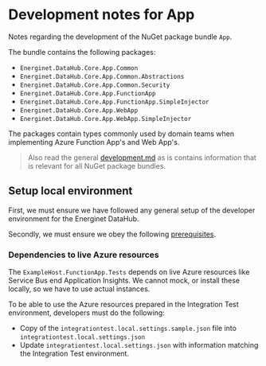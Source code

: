 # Development notes for App

Notes regarding the development of the NuGet package bundle `App`.

The bundle contains the following packages:

* `Energinet.DataHub.Core.App.Common`
* `Energinet.DataHub.Core.App.Common.Abstractions`
* `Energinet.DataHub.Core.App.Common.Security`
* `Energinet.DataHub.Core.App.FunctionApp`
* `Energinet.DataHub.Core.App.FunctionApp.SimpleInjector`
* `Energinet.DataHub.Core.App.WebApp`
* `Energinet.DataHub.Core.App.WebApp.SimpleInjector`

The packages contain types commonly used by domain teams when implementing Azure Function App's and Web App's.

> Also read the general [development.md](../../../documents/development.md) as is contains information that is relevant for all NuGet package bundles.

## Setup local environment

First, we must ensure we have followed any general setup of the developer environment for the Energinet DataHub.

Secondly, we must ensure we obey the following [prerequisites](../../TestCommon/documents/functionapp-testcommon.md#prerequisites).

### Dependencies to live Azure resources

The `ExampleHost.FunctionApp.Tests` depends on live Azure resources like Service Bus end Application Insights. We cannot mock, or install these locally, so we have to use actual instances.

To be able to use the Azure resources prepared in the Integration Test environment, developers must do the following:

* Copy of the `integrationtest.local.settings.sample.json` file into `integrationtest.local.settings.json`
* Update `integrationtest.local.settings.json` with information matching the Integration Test environment.

